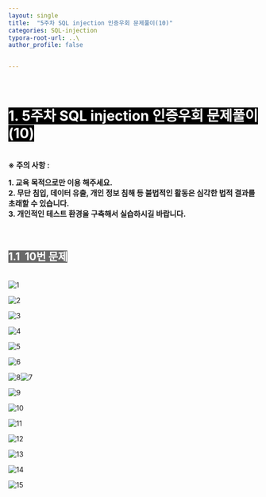 ```yaml
---
layout: single
title:  "5주차 SQL injection 인증우회 문제풀이(10)"
categories: SQL-injection
typora-root-url: ..\
author_profile: false


---
```


<br>

# <span style="background:#000000; color:#ffffff">1. 5주차 SQL injection 인증우회 문제풀이(10)</span>

<br><span style='font-weight:bold; font-size:15px'> ※ 주의 사항 :</span>   

<span style='font-weight:bold; font-size:15px'>1. 교육 목적으로만 이용 해주세요.</span><br>
<span style='font-weight:bold; font-size:15px'>2. 무단 침입, 데이터 유출, 개인 정보 침해 등 불법적인 활동은 심각한 법적 결과를 초래할 수 있습니다.</span><br>
<span style='font-weight:bold; font-size:15px'>3.  개인적인 테스트 환경을 구축해서 실습하시길 바랍니다. </span>

<br>

## <span style="background:#696969; color:#ffffff">1.1  10번 문제</span>

<br>![1](/images/2024-05-29-SQLinjection14/1.PNG)

![2](/images/2024-05-29-SQLinjection14/2.PNG)

![3](/images/2024-05-29-SQLinjection14/3.PNG)

![4](/images/2024-05-29-SQLinjection14/4.PNG)

![5](/images/2024-05-29-SQLinjection14/5.PNG)

![6](/images/2024-05-29-SQLinjection14/6.PNG)

![8](/images/2024-05-29-SQLinjection14/8.PNG)![7](/images/2024-05-29-SQLinjection14/7.PNG)

![9](/images/2024-05-29-SQLinjection14/9.PNG)

![10](/images/2024-05-29-SQLinjection14/10.PNG)

![11](/images/2024-05-29-SQLinjection14/11.PNG)

![12](/images/2024-05-29-SQLinjection14/12.PNG)

![13](/images/2024-05-29-SQLinjection14/13.PNG)

![14](/images/2024-05-29-SQLinjection14/14.PNG)

![15](/images/2024-05-29-SQLinjection14/15.PNG)